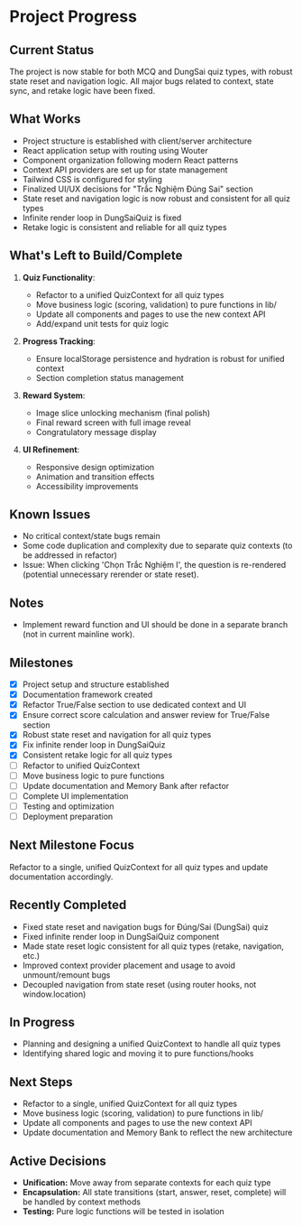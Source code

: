 # Project Progress

## Current Status
The project is now stable for both MCQ and DungSai quiz types, with robust state reset and navigation logic. All major bugs related to context, state sync, and retake logic have been fixed.

## What Works
- Project structure is established with client/server architecture
- React application setup with routing using Wouter
- Component organization following modern React patterns
- Context API providers are set up for state management
- Tailwind CSS is configured for styling
- Finalized UI/UX decisions for "Trắc Nghiệm Đúng Sai" section
- State reset and navigation logic is now robust and consistent for all quiz types
- Infinite render loop in DungSaiQuiz is fixed
- Retake logic is consistent and reliable for all quiz types

## What's Left to Build/Complete
1. **Quiz Functionality**:
   - Refactor to a unified QuizContext for all quiz types
   - Move business logic (scoring, validation) to pure functions in lib/
   - Update all components and pages to use the new context API
   - Add/expand unit tests for quiz logic
   
2. **Progress Tracking**:
   - Ensure localStorage persistence and hydration is robust for unified context
   - Section completion status management
   
3. **Reward System**:
   - Image slice unlocking mechanism (final polish)
   - Final reward screen with full image reveal
   - Congratulatory message display
   
4. **UI Refinement**:
   - Responsive design optimization
   - Animation and transition effects
   - Accessibility improvements

## Known Issues
- No critical context/state bugs remain
- Some code duplication and complexity due to separate quiz contexts (to be addressed in refactor)
- Issue: When clicking 'Chọn Trắc Nghiệm I', the question is re-rendered (potential unnecessary rerender or state reset).

## Notes
- Implement reward function and UI should be done in a separate branch (not in current mainline work).

## Milestones
- [x] Project setup and structure established
- [x] Documentation framework created
- [x] Refactor True/False section to use dedicated context and UI
- [x] Ensure correct score calculation and answer review for True/False section
- [x] Robust state reset and navigation for all quiz types
- [x] Fix infinite render loop in DungSaiQuiz
- [x] Consistent retake logic for all quiz types
- [ ] Refactor to unified QuizContext
- [ ] Move business logic to pure functions
- [ ] Update documentation and Memory Bank after refactor
- [ ] Complete UI implementation
- [ ] Testing and optimization
- [ ] Deployment preparation

## Next Milestone Focus
Refactor to a single, unified QuizContext for all quiz types and update documentation accordingly.

## Recently Completed
- Fixed state reset and navigation bugs for Đúng/Sai (DungSai) quiz
- Fixed infinite render loop in DungSaiQuiz component
- Made state reset logic consistent for all quiz types (retake, navigation, etc.)
- Improved context provider placement and usage to avoid unmount/remount bugs
- Decoupled navigation from state reset (using router hooks, not window.location)

## In Progress
- Planning and designing a unified QuizContext to handle all quiz types
- Identifying shared logic and moving it to pure functions/hooks

## Next Steps
- Refactor to a single, unified QuizContext for all quiz types
- Move business logic (scoring, validation) to pure functions in lib/
- Update all components and pages to use the new context API
- Update documentation and Memory Bank to reflect the new architecture

## Active Decisions
- **Unification:** Move away from separate contexts for each quiz type
- **Encapsulation:** All state transitions (start, answer, reset, complete) will be handled by context methods
- **Testing:** Pure logic functions will be tested in isolation
